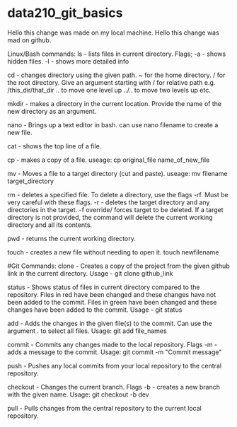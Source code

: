 # data210_git_basics

Hello this change was made on my local machine.
Hello this change was mad on github.

Linux/Bash commands:
ls - lists files in current directory. Flags; -a - shows hidden files. -l - shows more detailed info

cd - changes directory using the given path. ~ for the home directory. / for the root directory. Give an argument starting with / for relative path e.g. /this_dir/that_dir
.. to move one level up ../.. to move two levels up etc.

mkdir - makes a directory in the current location. Provide the name of the new directory as an argument.

nano - Brings up a text editor in bash. can use nano filename to create a new file.

cat - shows the top line of a file.

cp - makes a copy of a file. useage: cp original_file name_of_new_file

mv - Moves a file to a target directory (cut and paste). useage: mv filename target_directory

rm - deletes a specified file. To delete a directory,  use the flags -rf. Must be very careful with these flags. -r - deletes the target directory and any directories in the target.
-f override/ forces target to be deleted. If a target directory is not provided, the command will delete the current working directory and all its contents.

pwd - returns the current working directory.

touch - creates a new file without needing to open it. touch newfilename

#Git Commands:
clone - Creates a copy of the project from the given github link in the current directory. Usage - git clone github_link

status - Shows status of files in current directory compared to the repository. Files in red have been changed and these changes have not been added to the commit. 
Files in green have been changed and these changes have been added to the commit. Usage - git status

add - Adds the changes in the given file(s) to the commit. Can use the argument . to select all files. Usage: git add file_names

commit - Commits any changes made to the local repository. Flags -m - adds a message to the commit. Usage: git commit -m "Commit message"

push - Pushes any local commits from your local repository to the central repository. 

checkout - Changes the current branch. Flags -b - creates a new branch with the given name. Usage: git checkout -b dev

pull - Pulls changes from the central repository to the current local repository.
